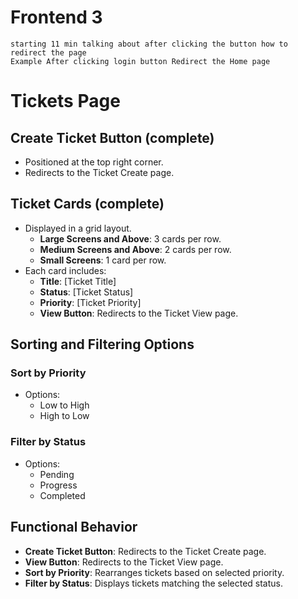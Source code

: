 # Frontend 3

```
starting 11 min talking about after clicking the button how to redirect the page
Example After clicking login button Redirect the Home page
```

# Tickets Page

## Create Ticket Button (complete)
- Positioned at the top right corner.
- Redirects to the Ticket Create page.

## Ticket Cards (complete)
- Displayed in a grid layout.
  - **Large Screens and Above**: 3 cards per row.
  - **Medium Screens and Above**: 2 cards per row.
  - **Small Screens**: 1 card per row.
- Each card includes:
  - **Title**: [Ticket Title]
  - **Status**: [Ticket Status]
  - **Priority**: [Ticket Priority]
  - **View Button**: Redirects to the Ticket View page.

## Sorting and Filtering Options

### Sort by Priority
- Options: 
  - Low to High
  - High to Low

### Filter by Status
- Options: 
  - Pending
  - Progress
  - Completed

## Functional Behavior
- **Create Ticket Button**: Redirects to the Ticket Create page.
- **View Button**: Redirects to the Ticket View page.
- **Sort by Priority**: Rearranges tickets based on selected priority.
- **Filter by Status**: Displays tickets matching the selected status.

